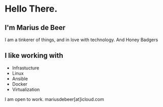 # Hello There.
## I'm Marius de Beer
I am a tinkerer of things, and in love with technology.
And Honey Badgers
## I like working with
- Infrastucture
- Linux
- Ansible
- Docker
- Virtualization

I am open to work.  mariusdebeer[at]icloud.com
